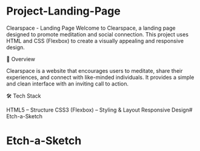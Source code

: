 # Project-Landing-Page
Clearspace - Landing Page
Welcome to Clearspace, a landing page designed to promote meditation and social connection. This project uses HTML and CSS (Flexbox) to create a visually appealing and responsive design.

🚀 Overview

Clearspace is a website that encourages users to meditate, share their experiences, and connect with like-minded individuals. It provides a simple and clean interface with an inviting call to action.

🛠 Tech Stack

HTML5 – Structure
CSS3 (Flexbox) – Styling & Layout
Responsive Design# Etch-a-Sketch
# Etch-a-Sketch

